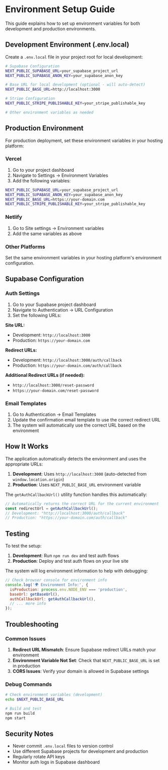 # Environment Setup Guide

This guide explains how to set up environment variables for both development and production environments.

## Development Environment (.env.local)

Create a `.env.local` file in your project root for local development:

```bash
# Supabase Configuration
NEXT_PUBLIC_SUPABASE_URL=your_supabase_project_url
NEXT_PUBLIC_SUPABASE_ANON_KEY=your_supabase_anon_key

# Base URL for local development (optional - will auto-detect)
NEXT_PUBLIC_BASE_URL=http://localhost:3000

# Stripe Configuration
NEXT_PUBLIC_STRIPE_PUBLISHABLE_KEY=your_stripe_publishable_key

# Other environment variables as needed
```

## Production Environment

For production deployment, set these environment variables in your hosting platform:

### Vercel
1. Go to your project dashboard
2. Navigate to Settings → Environment Variables
3. Add the following variables:

```bash
NEXT_PUBLIC_SUPABASE_URL=your_supabase_project_url
NEXT_PUBLIC_SUPABASE_ANON_KEY=your_supabase_anon_key
NEXT_PUBLIC_BASE_URL=https://your-domain.com
NEXT_PUBLIC_STRIPE_PUBLISHABLE_KEY=your_stripe_publishable_key
```

### Netlify
1. Go to Site settings → Environment variables
2. Add the same variables as above

### Other Platforms
Set the same environment variables in your hosting platform's environment configuration.

## Supabase Configuration

### Auth Settings
1. Go to your Supabase project dashboard
2. Navigate to Authentication → URL Configuration
3. Set the following URLs:

**Site URL:**
- Development: `http://localhost:3000`
- Production: `https://your-domain.com`

**Redirect URLs:**
- Development: `http://localhost:3000/auth/callback`
- Production: `https://your-domain.com/auth/callback`

**Additional Redirect URLs (if needed):**
- `http://localhost:3000/reset-password`
- `https://your-domain.com/reset-password`

### Email Templates
1. Go to Authentication → Email Templates
2. Update the confirmation email template to use the correct redirect URL
3. The system will automatically use the correct URL based on the environment

## How It Works

The application automatically detects the environment and uses the appropriate URLs:

1. **Development**: Uses `http://localhost:3000` (auto-detected from `window.location.origin`)
2. **Production**: Uses `NEXT_PUBLIC_BASE_URL` environment variable

The `getAuthCallbackUrl()` utility function handles this automatically:

```javascript
// Automatically returns the correct URL for the current environment
const redirectUrl = getAuthCallbackUrl();
// Development: "http://localhost:3000/auth/callback"
// Production: "https://your-domain.com/auth/callback"
```

## Testing

To test the setup:

1. **Development**: Run `npm run dev` and test auth flows
2. **Production**: Deploy and test auth flows on your live site

The system will log environment information to help with debugging:

```javascript
// Check browser console for environment info
console.log('🌍 Environment Info:', {
  isProduction: process.env.NODE_ENV === 'production',
  baseUrl: getBaseUrl(),
  authCallbackUrl: getAuthCallbackUrl(),
  // ... more info
});
```

## Troubleshooting

### Common Issues

1. **Redirect URL Mismatch**: Ensure Supabase redirect URLs match your environment
2. **Environment Variable Not Set**: Check that `NEXT_PUBLIC_BASE_URL` is set in production
3. **CORS Issues**: Verify your domain is allowed in Supabase settings

### Debug Commands

```bash
# Check environment variables (development)
echo $NEXT_PUBLIC_BASE_URL

# Build and test
npm run build
npm start
```

## Security Notes

- Never commit `.env.local` files to version control
- Use different Supabase projects for development and production
- Regularly rotate API keys
- Monitor auth logs in Supabase dashboard 